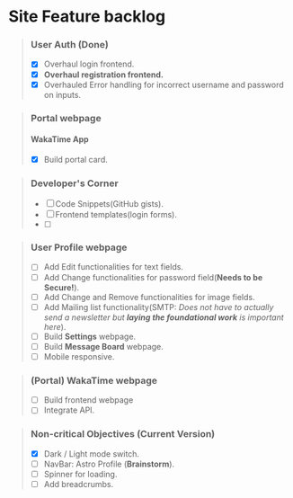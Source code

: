 # Site Feature backlog

> ### User Auth (Done)
>
> - [x] Overhaul login frontend.
> - [x] **Overhaul registration frontend.**
> - [x] Overhauled Error handling for incorrect username and password on inputs.

> ### Portal webpage
>
> #### WakaTime App
> 
> - [x] Build portal card.
> 
> 

> ### Developer's Corner
>
> - [ ] Code Snippets(GitHub gists).
> - [ ] Frontend templates(login forms).
> - [ ] 

> ### User Profile webpage
> 
> - [ ] Add Edit functionalities for text fields.
> - [ ] Add Change functionalities for password field(**Needs to be Secure!**).
> - [ ] Add Change and Remove functionalities for image fields.
> - [ ] Add Mailing list functionality(SMTP: *Does not have to actually send a newsletter but **laying the foundational work** is important here*).
> - [ ] Build **Settings** webpage.
> - [ ] Build **Message Board** webpage.
> - [ ] Mobile responsive.
>

> ### (Portal) WakaTime webpage
>
> - [ ] Build frontend webpage
> - [ ] Integrate API.
> 

> ### Non-critical Objectives (Current Version)
>
> - [x] Dark / Light mode switch.
> - [ ] NavBar: Astro Profile (**Brainstorm**).
> - [ ] Spinner for loading.
> - [ ] Add breadcrumbs.
